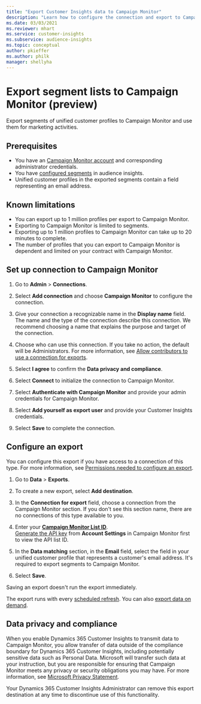 ```yaml
---
title: "Export Customer Insights data to Campaign Monitor"
description: "Learn how to configure the connection and export to Campaign Monitor."
ms.date: 03/03/2021
ms.reviewer: mhart
ms.service: customer-insights
ms.subservice: audience-insights
ms.topic: conceptual
author: pkieffer
ms.author: philk
manager: shellyha
---
```


# Export segment lists to Campaign Monitor (preview)

Export segments of unified customer profiles to Campaign Monitor and use them for marketing activities.

## Prerequisites

-	You have an [Campaign Monitor account](https://www.campaignmonitor.com/) and corresponding administrator credentials.
-	You have [configured segments](segments.md) in audience insights.
-	Unified customer profiles in the exported segments contain a field representing an email address.

## Known limitations

- You can export up to 1 million profiles per export to Campaign Monitor.
- Exporting to Campaign Monitor is limited to segments.
- Exporting up to 1 million profiles to Campaign Monitor can take up to 20 minutes to complete. 
- The number of profiles that you can export to Campaign Monitor is dependent and limited on your contract with Campaign Monitor.

## Set up connection to Campaign Monitor

1. Go to **Admin** > **Connections**.

1. Select **Add connection** and choose **Campaign Monitor** to configure the connection.

1. Give your connection a recognizable name in the **Display name** field. The name and the type of the connection describe this connection. We recommend choosing a name that explains the purpose and target of the connection.

1. Choose who can use this connection. If you take no action, the default will be Administrators. For more information, see [Allow contributors to use a connection for exports](connections.md#allow-contributors-to-use-a-connection-for-exports).

1. Select **I agree** to confirm the **Data privacy and compliance**.

1. Select **Connect** to initialize the connection to Campaign Monitor.

1. Select **Authenticate with Campaign Monitor** and provide your admin credentials for Campaign Monitor.

1. Select **Add yourself as export user** and provide your Customer Insights credentials.

1. Select **Save** to complete the connection.

## Configure an export

You can configure this export if you have access to a connection of this type. For more information, see [Permissions needed to configure an export](export-destinations.md#set-up-a-new-export).

1. Go to **Data** > **Exports**.

1. To create a new export, select **Add destination**.

1. In the **Connection for export** field, choose a connection from the Campaign Monitor section. If you don't see this section name, there are no connections of this type available to you.

1. Enter your [**Campaign Monitor List ID**](https://www.campaignmonitor.com/api/getting-started/#your-list-id).    
   [Generate the API key](https://www.campaignmonitor.com/api/getting-started/) from **Account Settings** in Campaign Monitor first to view the API list ID.  

3. In the **Data matching** section, in the **Email** field, select the field in your unified customer profile that represents a customer's email address. It's required to export segments to Campaign Monitor.

1. Select **Save**.

Saving an export doesn't run the export immediately.

The export runs with every [scheduled refresh](system.md#schedule-tab). 
You can also [export data on demand](export-destinations.md#run-exports-on-demand). 


## Data privacy and compliance

When you enable Dynamics 365 Customer Insights to transmit data to Campaign Monitor, you allow transfer of data outside of the compliance boundary for Dynamics 365 Customer Insights, including potentially sensitive data such as Personal Data. Microsoft will transfer such data at your instruction, but you are responsible for ensuring that Campaign Monitor meets any privacy or security obligations you may have. For more information, see [Microsoft Privacy Statement](https://go.microsoft.com/fwlink/?linkid=396732).

Your Dynamics 365 Customer Insights Administrator can remove this export destination at any time to discontinue use of this functionality.
